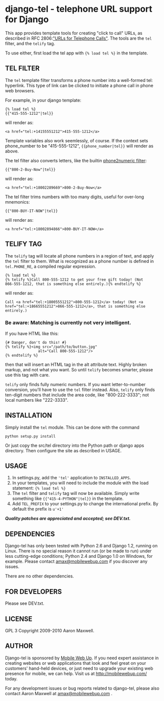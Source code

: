 # django-tel - telephone URL support for Django

This app provides template tools for creating "click to call" URLs, as
described in RFC 2806:["URLs for Telephone Calls"][0]. The tools are
the `tel` filter, and the `telify` tag.

To use either, first load the tel app with `{% load tel %}` in the
template.

## TEL FILTER

The `tel` template filter transforms a phone number into a well-formed
tel: hyperlink. This type of link can be clicked to initiate a phone
call in phone web browsers.

For example, in your django template:

    {% load tel %}
    {{"415-555-1212"|tel}}

will render as:

    <a href="tel:+14155551212">415-555-1212</a>

Template variables also work seemlessly, of course. If the context
sets phone_number to be "415-555-1212", `{{phone_number|tel}}` will
render as above.

The tel filter also converts letters, like the builtin [phone2numeric
filter][1]:

    {{"800-2-Buy-Now"|tel}}

will render as:

    <a href="tel:+18002289669">800-2-Buy-Now</a>

The tel filter trims numbers with too many digits, useful for
over-long mnemonics:

    {{"800-BUY-IT-NOW"|tel}}

will render as:

    <a href="tel:+18002894866">800-BUY-IT-NOW</a>

## TELIFY TAG

The `telify` tag will locate all phone numbers in a region of text,
and apply the `tel` filter to them.  What is recognized as a phone
number is defined in `tel.PHONE_RE`, a compiled regular expression.

    {% load tel %}
    {% telify %}Call 800-555-1212 to get your free gift today! (Not
    866-555-1212, that is something else entirely.){% endtelify %}

will render as:

    Call <a href="tel:+18005551212">800-555-1212</a> today! (Not <a
    href="tel:+18665551212">866-555-1212</a>, that is something else
    entirely.)

### Be aware: Matching is currently not very intelligent.

If you have HTML like this:

    {# Danger, don't do this! #}
    {% telify %}<img src="/path/to/button.jpg" 
                   alt="Call 800-555-1212"/>
    {% endtelify %}

then that will insert an HTML tag in the alt attribute text.
Highly broken markup, and not what you want. So until `telify` becomes
smarter, please use this tag with care.

`telify` only finds fully numeric numbers. If you want letter-to-number
conversion, you'll have to use the `tel` filter instead. Also, `telify`
only finds ten-digit numbers that include the area code, like
"800-222-3333"; not local numbers like "222-3333".

## INSTALLATION

Simply install the `tel` module. This can be done with the command

    python setup.py install

Or just copy the src/tel directory into the Python path or django apps
directory. Then configure the site as described in USAGE.

## USAGE

1. In settings.py, add the `'tel'` application to `INSTALLED_APPS`.
2. In your templates, you will need to include the module with the
load statement: `{% load tel %}`
3. The `tel` filter and `telify` tag will now be available. Simply write
something like `{{"415-4-PYTHON"|tel}}` in the template.
4. Add `TEL_PREFIX` to your settings.py to change the international prefix.
By default the prefix is `u'+1'`

***Quality patches are appreciated and accepted; see DEV.txt.***

## DEPENDENCIES

Django-tel has only been tested with Python 2.6 and Django 1.2,
running on Linux.  There is no special reason it cannot run (or be
made to run) under less cutting-edge conditions; Python 2.4 and Django
1.0 on Windows, for example. Please contact amax@mobilewebup.com if
you discover any issues.

There are no other dependencies.

## FOR DEVELOPERS

Please see DEV.txt.

## LICENSE

GPL 3
Copyright 2009-2010 Aaron Maxwell.

## AUTHOR

Django-tel is sponsored by [Mobile Web Up][2]. If you need expert
assistance in creating websites or web applications that look and feel
great on your customers' hand-held devices, or just need to upgrade
your existing web presence for mobile, we can help.  Visit us at
http://mobilewebup.com/ today.

For any development issues or bug reports related to django-tel,
please also contact Aaron Maxwell at amax@mobilewebup.com .

[0]: http://www.ietf.org/rfc/rfc2806.txt
[1]: http://docs.djangoproject.com/en/dev/ref/templates/builtins/#phone2numeric
[2]: http://mobilewebup.com/

